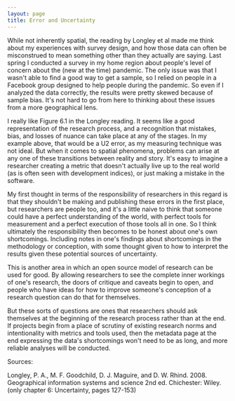 ```yaml
---
layout: page
title: Error and Uncertainty
---
```


While not inherently spatial, the reading by Longley et al made me think about my experiences with survey design, and how those data can often be misconstrued to mean something other than they actually are saying. Last spring I conducted a survey in my home region about people's level of concern about the (new at the time) pandemic. The only issue was that I wasn't able to find a good way to get a sample, so I relied on people in a Facebook group designed to help people during the pandemic. So even if I analyzed the data correctly, the results were pretty skewed because of sample bias. It's not hard to go from here to thinking about these issues from a more geographical lens.

I really like Figure 6.1 in the Longley reading. It seems like a good representation of the research process, and a recognition that mistakes, bias, and losses of nuance can take place at any of the stages. In my example above, that would be a U2 error, as my measuring technique was not ideal. But when it comes to spatial phenomena, problems can arise at any one of these transitions between reality and story. It's easy to imagine a researcher creating a metric that doesn't actually live up to the real world (as is often seen with development indices), or just making a mistake in the software.

My first thought in terms of the responsibility of researchers in this regard is that they shouldn't be making and publishing these errors in the first place, but researchers are people too, and it's a little naive to think that someone could have a perfect understanding of the world, with perfect tools for measurement and a perfect execution of those tools all in one. So I think ultimately the responsibility then becomes to be honest about one's own shortcomings. Including notes in one's findings about shortcomings in the methodology or conception, with some thought given to how to interpret the results given these potential sources of uncertainty.

This is another area in which an open source model of research can be used for good. By allowing researchers to see the complete inner workings of one's research, the doors of critique and caveats begin to open, and people who have ideas for how to improve someone's conception of a research question can do that for themselves.

But these sorts of questions are ones that researchers should ask themselves at the beginning of the research process rather than at the end. If projects begin from a place of scrutiny of existing research norms and intentionality with metrics and tools used, then the metadata page at the end expressing the data's shortcomings won't need to be as long, and more reliable analyses will be conducted.


Sources:

Longley, P. A., M. F. Goodchild, D. J. Maguire, and D. W. Rhind. 2008. Geographical information systems and science 2nd ed. Chichester: Wiley. (only chapter 6: Uncertainty, pages 127-153)
